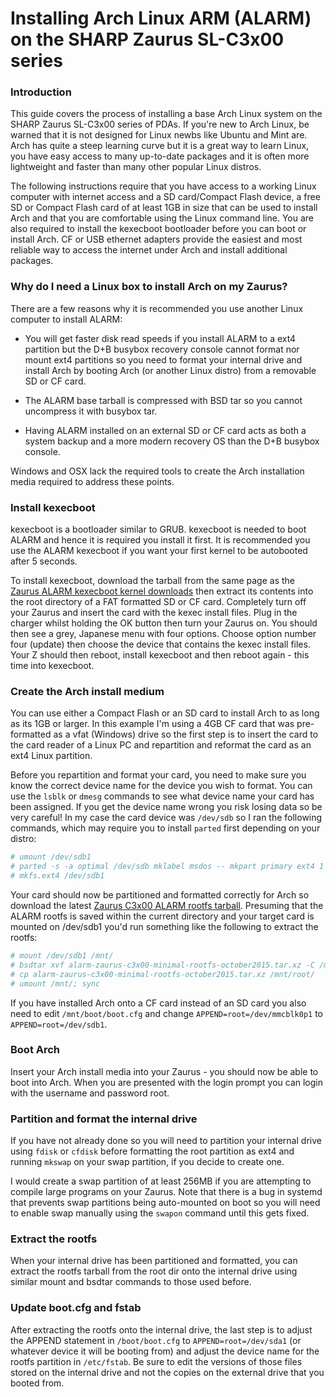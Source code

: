 # Installing Arch Linux ARM (ALARM) on the SHARP Zaurus SL-C3x00 series

### Introduction

This guide covers the process of installing a base Arch Linux system on the SHARP Zaurus SL-C3x00 series of PDAs. If you're new to Arch Linux, be warned that it is not designed for Linux newbs like Ubuntu and Mint are. Arch has quite a steep learning curve but it is a great way to learn Linux, you have easy access to many up-to-date packages and it is often more lightweight and faster than many other popular Linux distros.

The following instructions require that you have access to a working Linux computer with internet access and a SD card/Compact Flash device, a free SD or Compact Flash card of at least 1GB in size that can be used to install Arch and that you are comfortable using the Linux command line. You are also required to install the kexecboot bootloader before you can boot or install Arch. CF or USB ethernet adapters provide the easiest and most reliable way to access the internet under Arch and install additional packages.

### Why do I need a Linux box to install Arch on my Zaurus?

There are a few reasons why it is recommended you use another Linux computer to install ALARM:

* You will get faster disk read speeds if you install ALARM to a ext4 partition but the D+B busybox recovery console cannot format nor mount ext4 partitions so you need to format your internal drive and install Arch by booting Arch (or another Linux distro) from a removable SD or CF card.

* The ALARM base tarball is compressed with BSD tar so you cannot uncompress it with busybox tar.

* Having ALARM installed on an external SD or CF card acts as both a system backup and a more modern recovery OS than the D+B busybox console.

Windows and OSX lack the required tools to create the Arch installation media required to address these points.

### Install kexecboot

kexecboot is a bootloader similar to GRUB. kexecboot is needed to boot ALARM and hence it is required you install it first. It is recommended you use the ALARM kexecboot if you want your first kernel to be autobooted after 5 seconds.

To install kexecboot, download the tarball from the same page as the [Zaurus ALARM kexecboot kernel downloads](https://github.com/greguu/linux-3.10.y-c3x00-f2fs-kexec-r0/releases) then extract its contents into the root directory of a FAT formatted SD or CF card. Completely turn off your Zaurus and insert the card with the kexec install files. Plug in the charger whilst holding the OK button then turn your Zaurus on. You should then see a grey, Japanese menu with four options. Choose option number four (update) then choose the device that contains the kexec install files. Your Z should then reboot, install kexecboot and then reboot again - this time into kexecboot.

### Create the Arch install medium

You can use either a Compact Flash or an SD card to install Arch to as long as its 1GB or larger. In this example I'm using a 4GB CF card that was pre-formatted as a vfat (Windows) drive so the first step is to insert the card to the card reader of a Linux PC and repartition and reformat the card as an ext4 Linux partition.

Before you repartition and format your card, you need to make sure you know the correct device name for the device you wish to format. You can use the `lsblk` or `dmesg` commands to see what device name your card has been assigned. If you get the device name wrong you risk losing data so be very careful! In my case the card device was `/dev/sdb` so I ran the following commands, which may require you to install `parted` first depending on your distro:

```sh
# umount /dev/sdb1
# parted -s -a optimal /dev/sdb mklabel msdos -- mkpart primary ext4 1 -1
# mkfs.ext4 /dev/sdb1
```

Your card should now be partitioned and formatted correctly for Arch so download the latest [Zaurus C3x00 ALARM rootfs tarball](https://github.com/greguu/alarm-zaurus-c3x00/releases). Presuming that the ALARM rootfs is saved within the current directory and your target card is mounted on /dev/sdb1 you'd run something like the following to extract the rootfs:

```sh
# mount /dev/sdb1 /mnt/
# bsdtar xvf alarm-zaurus-c3x00-minimal-rootfs-october2015.tar.xz -C /mnt/
# cp alarm-zaurus-c3x00-minimal-rootfs-october2015.tar.xz /mnt/root/
# umount /mnt/; sync
```

If you have installed Arch onto a CF card instead of an SD card you also need to edit `/mnt/boot/boot.cfg` and change `APPEND=root=/dev/mmcblk0p1` to `APPEND=root=/dev/sdb1`.

### Boot Arch

Insert your Arch install media into your Zaurus - you should now be able to boot into Arch. When you are presented with the login prompt you can login with the username and password root.

### Partition and format the internal drive

If you have not already done so you will need to partition your internal drive using `fdisk` or `cfdisk` before formatting the root partition as ext4 and running `mkswap` on your swap partition, if you decide to create one. 

I would create a swap partition of at least 256MB if you are attempting to compile large programs on your Zaurus. Note that there is a bug in systemd that prevents swap partitions being auto-mounted on boot so you will need to enable swap manually using the `swapon` command until this gets fixed.

### Extract the rootfs

When your internal drive has been partitioned and formatted, you can extract the rootfs tarball from the root dir onto the internal drive using similar mount and bsdtar commands to those used before. 

### Update boot.cfg and fstab

After extracting the rootfs onto the internal drive, the last step is to adjust the APPEND statement in `/boot/boot.cfg` to `APPEND=root=/dev/sda1` (or whatever device it will be booting from) and adjust the device name for the rootfs partition in `/etc/fstab`. Be sure to edit the versions of those files stored on the internal drive and not the copies on the external drive that you booted from.
